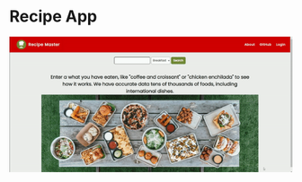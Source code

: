 # Recipe App 
![](https://github.com/erol1098/recipe-app-react/blob/master/src/assets/recipe-app.gif)

